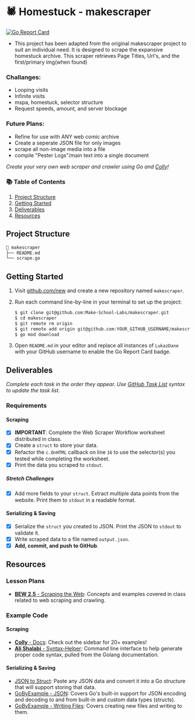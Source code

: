 # 🕷 Homestuck - makescraper

[![Go Report Card](https://goreportcard.com/badge/github.com/LukazDane/makescraper)](https://goreportcard.com/report/github.com/LukazDane/makescraper)

- This project has been adapted from the original makescraper project to suit an individual need. It is designed to scrape the expansive homestuck archive. This scraper retrieves Page Titles, Url's, and the first/primary img(when found)

### Challanges:

- Looping visits
- Infinite visits
- mspa, homestuck, selector structure
- Request speeds, amount, and server blockage

### Future Plans:

- Refine for use with ANY web comic archive
- Create a seperate JSON file for only images
- scrape all non-image media into a file
- compile "Pester Logs"/main text into a single document

_Create your very own web scraper and crawler using Go and [Colly](https://go-colly.org)!_

### 📚 Table of Contents

1. [Project Structure](#project-structure)
2. [Getting Started](#getting-started)
3. [Deliverables](#deliverables)
4. [Resources](#resources)

## Project Structure

```bash
📂 makescraper
├── README.md
└── scrape.go
```

## Getting Started

1. Visit [github.com/new](https://github.com/new) and create a new repository named `makescraper`.
2. Run each command line-by-line in your terminal to set up the project:

   ```bash
   $ git clone git@github.com:Make-School-Labs/makescraper.git
   $ cd makescraper
   $ git remote rm origin
   $ git remote add origin git@github.com:YOUR_GITHUB_USERNAME/makescraper.git
   $ go mod download
   ```

3. Open `README.md` in your editor and replace all instances of `LukazDane` with your GitHub username to enable the Go Report Card badge.

## Deliverables

_Complete each task in the order they appear. Use [GitHub Task List](https://help.github.com/en/github/managing-your-work-on-github/about-task-lists) syntax to update the task list._

### Requirements

#### Scraping

- [x] **IMPORTANT**: Complete the Web Scraper Workflow worksheet distributed in class.
- [x] Create a `struct` to store your data.
- [x] Refactor the `c.OnHTML` callback on line `16` to use the selector(s) you tested while completing the worksheet.
- [x] Print the data you scraped to `stdout`.

##### Stretch Challenges

- [x] Add more fields to your `struct`. Extract multiple data points from the website. Print them to `stdout` in a readable format.

#### Serializing & Saving

- [x] Serialize the `struct` you created to JSON. Print the JSON to `stdout` to validate it.
- [x] Write scraped data to a file named `output.json`.
- [x] **Add, commit, and push to GitHub**.

## Resources

### Lesson Plans

- [**BEW 2.5** - Scraping the Web](https://make-school-courses.github.io/BEW-2.5-Strongly-Typed-Languages/#/Lessons/WebScraping.md): Concepts and examples covered in class related to web scraping and crawling.

### Example Code

#### Scraping

- [**Colly** - Docs](http://go-colly.org/docs/): Check out the sidebar for 20+ examples!
- [**Ali Shalabi** - Syntax-Helper](https://github.com/alishalabi/syntax-helper): Command line interface to help generate proper code syntax, pulled from the Golang documentation.

#### Serializing & Saving

- [JSON to Struct](https://mholt.github.io/json-to-go/): Paste any JSON data and convert it into a Go structure that will support storing that data.
- [GoByExample - JSON](https://gobyexample.com/json): Covers Go's built-in support for JSON encoding and decoding to and from built-in and custom data types (structs).
- [GoByExample - Writing Files](https://gobyexample.com/writing-files): Covers creating new files and writing to them.
